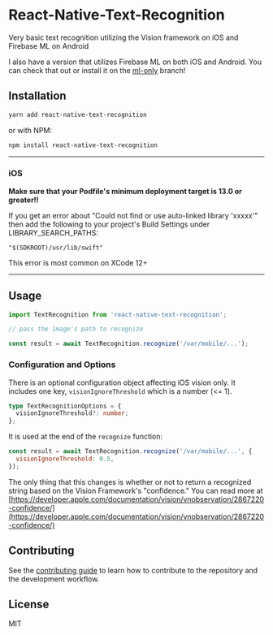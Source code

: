 # React-Native-Text-Recognition

Very basic text recognition utilizing the Vision framework on iOS and Firebase ML on Android

I also have a version that utilizes Firebase ML on both iOS and Android. You can check that out or install it on the [ml-only](https://github.com/JoeyEamigh/react-native-text-recognition/tree/ml-only) branch!

## Installation

```sh
yarn add react-native-text-recognition
```

or with NPM:

```sh
npm install react-native-text-recognition
```

<hr>

### iOS

<b>Make sure that your Podfile's minimum deployment target is 13.0 or greater!!</b>

If you get an error about "Could not find or use auto-linked library 'xxxxx'" then add the following to your project's Build Settings under LIBRARY_SEARCH_PATHS:

```
"$(SDKROOT)/usr/lib/swift"
```

This error is most common on XCode 12+

<hr>

## Usage

```js
import TextRecognition from 'react-native-text-recognition';

// pass the image's path to recognize

const result = await TextRecognition.recognize('/var/mobile/...');
```

### Configuration and Options

There is an optional configuration object affecting iOS vision only. It includes one key, `visionIgnoreThreshold` which is a number (<= 1).

```ts
type TextRecognitionOptions = {
  visionIgnoreThreshold?: number;
};
```

It is used at the end of the `recognize` function:

```js
const result = await TextRecognition.recognize('/var/mobile/...', {
  visionIgnoreThreshold: 0.5,
});
```

The only thing that this changes is whether or not to return a recognized string based on the Vision Framework's "confidence." You can read more at [https://developer.apple.com/documentation/vision/vnobservation/2867220-confidence/](https://developer.apple.com/documentation/vision/vnobservation/2867220-confidence/)

## Contributing

See the [contributing guide](CONTRIBUTING.md) to learn how to contribute to the repository and the development workflow.

## License

MIT
